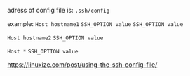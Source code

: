 adress of config file is:
`.ssh/config`


example:
`Host hostname1`
    `SSH_OPTION value`
    `SSH_OPTION value`

`Host hostname2`
    `SSH_OPTION value`

`Host *`
    `SSH_OPTION value`



https://linuxize.com/post/using-the-ssh-config-file/